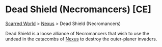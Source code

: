 # Dead Shield (Necromancers) [CE]
[Scarred World](./scarred-world.md) > [Nexus](./city.md) > Dead Shield (Necromancers)

Dead Shield is a loose alliance of Necromancers that wish to use the undead in the catacombs of [Nexus](./city.md) to destroy the outer-planer invaders.
